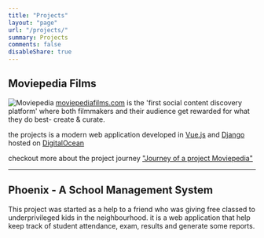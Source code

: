 ```yaml
---
title: "Projects"
layout: "page"
url: "/projects/"
summary: Projects
comments: false
disableShare: true
---
```


## Moviepedia Films
![Moviepedia](https://moviepediafilms.com/tile-wide-dark.jpeg)
[moviepediafilms.com](https://moviepediafilms.com/) is the 'first social content discovery platform' where both filmmakers and their audience get rewarded for what they do best- create & curate. 

the projects is a modern web application developed in [Vue.js](https://vuejs.org/) and [Django](https://www.djangoproject.com/) hosted on [DigitalOcean](https://www.digitalocean.com/)

checkout more about the project journey ["Journey of a project Moviepedia"](#)

--------------------

## Phoenix - A School Management System

This project was started as a help to a friend who was giving free classed to underprivileged kids in the neighbourhood.
it is a web application that help keep track of student attendance, exam, results and generate some reports.
